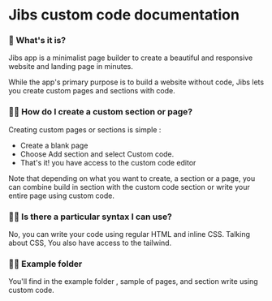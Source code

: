 
  

# Jibs custom code documentation

  

### 🚀 What's it is?

  

Jibs app is a minimalist page builder to create a beautiful and responsive website and landing page in minutes.

While the app's primary purpose is to build a website without code, Jibs lets you create custom pages and sections with code.

  

### 🤷‍♂️ How do I create a custom section or page?

Creating custom pages or sections is simple :

-   Create a blank page
-   Choose Add section and select Custom code.
-   That's it! you have access to the custom code editor

Note that depending on what you want to create, a section or a page, you can combine build in section with the custom code section or write your entire page using custom code.

  

###  👩‍💻 Is there a particular syntax I can use?

No, you can write your code using regular HTML and inline CSS.
Talking about CSS, You also have access to the tailwind.

###  👩‍💻 Example folder
You'll find in the example folder , sample of pages, and section write using custom code. 
